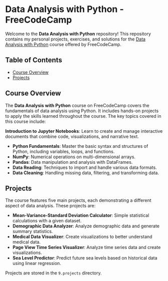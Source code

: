 # Data Analysis with Python - FreeCodeCamp

Welcome to the **Data Analysis with Python** repository! This repository contains my personal projects, exercises, and solutions for the [Data Analysis with Python](https://www.freecodecamp.org/learn/data-analysis-with-python/) course offered by FreeCodeCamp.

## Table of Contents

- [Course Overview](#course-overview)
- [Projects](#projects)

## Course Overview

The **Data Analysis with Python** course on FreeCodeCamp covers the fundamentals of data analysis using Python. It includes hands-on projects to apply the skills learned throughout the course. The key topics covered in this course include:

 **Introduction to Jupyter Notebooks**: Learn to create and manage interactive documents that combine code, visualizations, and narrative text.
- **Python Fundamentals**: Master the basic syntax and structures of Python, including variables, loops, and functions.
- **NumPy**: Numerical operations on multi-dimensional arrays.
- **Pandas**: Data manipulation and analysis with DataFrames.
- **Data Reading**: Techniques to import and handle various data formats.
- **Data Cleaning**: Handling missing data, filtering, and transforming data.

## Projects

The course features five main projects, each demonstrating a different aspect of data analysis. These projects are:

- **Mean-Variance-Standard Deviation Calculator**: Simple statistical calculations with a given dataset.
- **Demographic Data Analyzer**: Analyze demographic data and generate summary statistics.
- **Medical Data Visualizer**: Create visualizations to better understand medical data.
- **Page View Time Series Visualizer**: Analyze time series data and create visualizations.
- **Sea Level Predictor**: Predict future sea levels based on historical data using linear regression.

Projects are stored in the `9.projects` directory.
